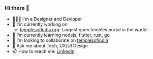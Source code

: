 ### Hi there 👋

- 🧑🏽‍💻 I'm a Designer and Devloper
- 🔭 I’m currently working on 
  - [templesofindia.org](https://templesofindia.org): Largest open temples portal in the world.
- 🌱 I’m currently learning nodejs, flutter, rust, go
- 👯 I’m looking to collaborate on [templesofindia](https://templesofindia.org/ourVision)
- 💬 Ask me about Tech, UX/UI Design
- 📫 How to reach me: [LinkedIn](https://www.linkedin.com/in/arunjayaramakrishnan/)


<!--
**ArunJRK/ArunJRK** is a ✨ _special_ ✨ repository because its `README.md` (this file) appears on your GitHub profile.

Here are some ideas to get you started:

- 🔭 I’m currently working on ...
- 🌱 I’m currently learning ...
- 👯 I’m looking to collaborate on ...
- 🤔 I’m looking for help with ...
- 💬 Ask me about ...
- 📫 How to reach me: ...
- 😄 Pronouns: ...
- ⚡ Fun fact: ...
-->
